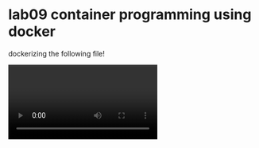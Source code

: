 #  lab09 container programming using docker

dockerizing the following file!

<video src="./assets/donut.mov">

###  contents

4.  [implementation](#implementation)
5.  [docker](#docker)
6.  [create a web app](#create-a-web-app)
7.  [create a dockerfile](#create-a-dockerfile)
8.  [build the docker image](#build-the-docker-image)
9.  [run the docker container](#run-the-docker-container)
10. [test the web app](#test-the-web-app)
11. [manage your docker image/conatiner](#manage-your-docker-image/container)
12. [push the docker image to a registry](#push-the-docker-image-to-a-registry)
13. [write a c program](#write-a-c-program)
14. [create a dockerfile](#create-a-dockerfile)
15. [build the docker image](#build-the-docker-image)
16. [run the docker container](#run-the-docker-container)
17. [push the docker image to a registry](#push-the-docker-image-to-a-registry)
18. [submit the docker link](#submit-the-docker-link)
1.  [objective](#objective)
2.  [deliverable](#deliverable)
3.  [evaluation](#evaluation)

#  implementation

## docker

view [docker.com](https://www.docker.com/resources/what-container/) here.  a container is a standard unit of software that packages up code and all its dependencies so the application runs quickly and reliably from one computing enviroment to another.  a docker conatiner image is a lighweight standalone, executable package of software that includes everything needed to run the application:  code, runtime, system tools, system libraries, and settings.  

container images become a container at runtime and in the case of docker containers 

<div style="text-align:center;">
  <img src="./assets/conatiner.webp" width="400px">
</div>

test that docker is working by opening a terminal or command prompt and running the command docker version.  the output you provided shows both the docker client and server (docker desktop) information, indicating that the client is able to communicate with the Docker daemon successfully.

```bash
❯ docker version
Client:
 Cloud integration: v1.0.31
 Version:           20.10.24
 API version:       1.41
 Go version:        go1.19.7
 Git commit:        297e128
 Built:             Tue Apr  4 18:21:21 2023
 OS/Arch:           darwin/arm64
 Context:           default
 Experimental:      true

Server: Docker Desktop 4.18.0 (104112)
 Engine:
  Version:          20.10.24
  API version:      1.41 (minimum version 1.12)
  Go version:       go1.19.7
  Git commit:       5d6db84
  Built:            Tue Apr  4 18:17:07 2023
  OS/Arch:          linux/arm64
  Experimental:     false
 containerd:
  Version:          1.6.18
  GitCommit:        2456e983eb9e37e47538f59ea18f2043c9a73640
 runc:
  Version:          1.1.4
  GitCommit:        v1.1.4-0-g5fd4c4d
 docker-init:
  Version:          0.19.0
  GitCommit:        de40ad0
````

## create a web app

create a simple web application using html, css, javascript, php. you can use any code editor or ide of your choice. save the files in a directory. 

## create a dockerfile

a dockerfile is a text file that conatins instructions for building a docker image.  create a file named "Dockerfile" in the same lab9 directory.  copy the following code into the file

```dockerfile
FROM php:7.4-apache
COPY ./var/www/html/
EXPOSE 80
```

-  `FROM php:7.4-apache`  this line specifies the base image that we will use to build our new image.  in this case, we are using the offical pho 7.4 image that comes with the apache web server.

-  `COPY ./var/www/html/` copies the contents of the curreent directory (the . symbol) to the `/var/www/html/` directory inside the container.  this is where apache looks for files to serve over the web.

-  `EXPOSE 80`  this tells docker that our conatiner will be listening on port 80, which is the default port for the http traffic 

## build the docker image

open a terminal or command prompt and navigate to the directory and run the following command to build the docker image -> `docker build -t mywebapp`.

```zsh
❯ docker build -t mywebapp .
[+] Building 1.0s (7/7) FINISHED
=> [internal] load build definition from Dockerfile                                                0.0s
=> => transferring dockerfile: 131B                                                                0.0s
=> [internal] load .dockerignore                                                                   0.0s
=> => transferring context: 2B                                                                     0.0s
=> [internal] load metadata for docker.io/library/php:7.4-apache                                   0.9s
=> [internal] load build context                                                                   0.1s
=> => transferring context: 5.15MB                                                                 0.1s
=> CACHED [1/2] FROM docker.io/library/php:7.4-apache@sha256:c9d7e608f73832673479770d66aacc810001  0.0s
=> [2/2] COPY . /var/www/html/                                                                     0.0s
=> exporting to image                                                                              0.0s
=> => exporting layers                                                                             0.0s
=> => writing image sha256:78719749dafb6dbc428d40742406d1bc688cc04bf8a8a68b11750e6cc61b84df        0.0s
=> => naming to docker.io/library/mywebapp                                                         0.0s

~/Documents/2023spring/eecs348/software-engineering/src/lab09/src master !8 ?6               01:34:52 PM
```

## run the docker container

run the following command to start a docker container from the "mywebapp" image ->`docker run -d -p 8080:80 --name mywebapp-container mywebapp`

```zsh
❯ docker run -d -p 8080:80 --name mywebapp-container mywebapp
875965edf79fd7d19e3c33933a424d7c7fd21e91a3227366daf235106e6abb39

~/Documents/2023spring/eecs348/software-engineering/src/lab09/src master !8 ?6               01:34:52 PM
```

this command will start a docker conatiner named "mywebapp-container" from the "mywebapp" image, map port 8080 on the host machine to port 80 in the conatiner and run teh conatiner in detached mode.

```zsh
❯ docker build -t mywebapp .
[+] Building 0.9s (7/7) FINISHED
 => [internal] load build definition from Dockerfile                                                0.0s
 => => transferring dockerfile: 131B                                                                0.0s
 => [internal] load .dockerignore                                                                   0.0s
 => => transferring context: 2B                                                                     0.0s
 => [internal] load metadata for docker.io/library/php:7.4-apache                                   0.7s
 => [internal] load build context                                                                   0.0s
 => => transferring context: 36.55kB                                                                0.0s
 => CACHED [1/2] FROM docker.io/library/php:7.4-apache@sha256:c9d7e608f73832673479770d66aacc810001  0.0s
 => [2/2] COPY . /var/www/html/                                                                     0.0s
 => exporting to image                                                                              0.0s
 => => exporting layers                                                                             0.0s
 => => writing image sha256:394d68235c20d62504b0a1f17e0e92851dcc1ae72421785a0f8707fb15610a57        0.0s
 => => naming to docker.io/library/mywebapp                                                         0.0s
❯ docker run -d -p 8080:80 --name mywebapp-container mywebapp
4b8ad593d2fce2110d21e7d5030e5515e180c0e1cd8ebc9c57ded4098ae188ee
❯ docker ps -a
CONTAINER ID   IMAGE      COMMAND                  CREATED          STATUS          PORTS                  NAMES
4b8ad593d2fc   mywebapp   "docker-php-entrypoi…"   13 seconds ago   Up 12 seconds   0.0.0.0:8080->80/tcp   mywebapp-container

~/Documents/2023spring/eecs348/software-engineering/src/lab09/src master !8 ?7                                                                                                                           01:42:27 PM
````

## test the web app

open a web browser and navigate to `http://localhost:8080` to test the web application.  you should be able to see the web page that you created in step 2

[`http://localhost:8080`](http://localhost:8080) or [http://127.0.0.1:8080](http://127.0.0.1:8080)

note that this url refers to a network service running on the same machine where the browser is being used.  in this case, it is pointing to a web app running inside the docker container.  `localhost` is an alias for the ip address `127.0.0.1` which is a loopback address that always points to the same machine it is being accessed from.  the `:8080` part is the port number where the service is running.  for someone else on a different computer to access your web app, you need to provide them with your computer's ip address on the local network or your public ip address if they are on a different network (such as the internet).  however, exposing a service to the internet may have security implications.  if you want to make the application available to a broder audience on the internet, you can deploy it on a cloud provider.

##  manage your docker image/conatiner

-  `docker stop mywebapp-container`     to stop the container docker 
-  `docker start mywebapp-container`    to start the container
-  `docker restart mywebapp-container`  to restart the container
-  `docker kill mywebapp-container`     to kill the container
-  `docker rm mywebapp-container`       to delete the container
-  `docker images`                      to view the docker images docker images
-  `docker ps`                          to view the running containers docker ps
-  `docker ps -a`                       to view all the containers docker ps -a
-  `docker rmi mywebapp`                to delete the docker image docker rmi mywebapp

note that,

-  `mywebapp-conatiner` is the name of the container
-  `mywebapp` is the name of the docker image

## push the docker image to a registry

-  sign up for a docker hub account if you don't have one already.  run the following commands to push the docker image to docker hub.  `mywebapp` is the name of your image, and `src_docker` is the name of your repository.

###  template
```
docker login 
docker tag mywebapp <username>/<image-name>:<tag-name>
docker push <username>/<image-name>:<tag-name>
docker logout
```

###  actual
```
docker login
docker tag mywebapp morganbergen/src_docker:view
docker push morganbergen/src_docker:view
docker logout
```

###  output

```
❯ docker login
docker tag mywebapp morganbergen/src_docker:view
docker push morganbergen/src_docker:view
docker logout
Authenticating with existing credentials...
Login Succeeded

Logging in with your password grants your terminal complete access to your account.
For better security, log in with a limited-privilege personal access token. Learn more at https://docs.docker.com/go/access-tokens/
The push refers to repository [docker.io/morganbergen/src_docker]
7c4e9daf9513: Pushed
817fbac6b957: Mounted from library/php
f68f230dd575: Mounted from library/php
95df1534b444: Mounted from library/php
57f98ba838a0: Mounted from library/php
15d703f5bc12: Mounted from library/php
81d981d761ce: Mounted from library/php
952c73c7ad3c: Mounted from library/php
90867d0da86a: Mounted from library/php
b2f3add5bb27: Mounted from library/php
4aad40cd409b: Mounted from library/php
4a9b2f3b684b: Mounted from library/php
323963f5801b: Mounted from library/php
acef1b1c001e: Mounted from library/php
view: digest: sha256:b5be1128b2b126b01ccdaddbbd8a7bd3e8ccdf6be8713d0b58c7be58a8574dad size: 3246
Removing login credentials for https://index.docker.io/v1/
```

after pushing your docker image from the docker hub registry and run them using the commands below.

###  template
```
docker pull <username>/<image-name>:<tag>
docker run -p 8080:80 <username>/<image-name>:<tag>
```

###  actual
```
docker pull morganbergen/src_docker:view
docker run -p 8080:80 morganbergen/src_docker:view
```

## write a c program

provide a c program and save it in a directory

## create a dockerfile

create a file named Dockerfile in the same directory

```dockerfile
❯ cat Dockerfile
#  set the base image to use
FROM gcc:latest

#  copy the c program into the container
COPY main.c

#  compile the c program
RUN gcc -o main main.c

#  set the command to run when the container starts
CMD ["./main"]
```

## build the docker image

open a terminal and run the following command 

`docker build -t csrc`

```
❯ docker build -t cprogram .
[+] Building 2.0s (9/9) FINISHED
 => [internal] load build definition from Dockerfile                                                0.0s
 => => transferring dockerfile: 348B                                                                0.0s
 => [internal] load .dockerignore                                                                   0.0s
 => => transferring context: 2B                                                                     0.0s
 => [internal] load metadata for docker.io/library/gcc:latest                                       1.6s
 => [internal] load build context                                                                   0.0s
 => => transferring context: 1.64kB                                                                 0.0s
 => CACHED [1/4] FROM docker.io/library/gcc:latest@sha256:3278f73b4320cb6f5f9c845c94bd7d9ac04f6863  0.0s
 => [2/4] COPY main.c /app/main.c                                                                   0.0s
 => [3/4] WORKDIR /app                                                                              0.0s
 => [4/4] RUN gcc -o main main.c                                                                    0.2s
 => exporting to image                                                                              0.0s
 => => exporting layers                                                                             0.0s
 => => writing image sha256:c2d4c812c15663211ed5705e6ae9d6ce0f9a2d826d4d926452cb82eaa0a57e34        0.0s
 => => naming to docker.io/library/cprogram                                                         0.0s

```

## run the docker container

`docker run it cprogram`

```zsh
❯ docker ps -a
CONTAINER ID   IMAGE                          COMMAND                  CREATED             STATUS                     PORTS     NAMES
bc446714e6ba   cprogram                       "./main"                 13 seconds ago      Exited (0) 8 seconds ago             blissful_wescoff
7904787fcc61   morganbergen/src_docker:view   "docker-php-entrypoi…"   About an hour ago   Created                              keen_ellis
```

## push the docker image to a registry

```zsh
docker login
docker tag cprogram morganbergen/cprogram:view
docker push morganbergen/cprogram:view
docker logout
```

##  `docker ps -a`

```zsh
❯ docker ps -a
CONTAINER ID   IMAGE                          COMMAND                  CREATED             STATUS                     PORTS     NAMES
bc446714e6ba   cprogram                       "./main"                 6 minutes ago       Exited (0) 6 minutes ago             blissful_wescoff
7904787fcc61   morganbergen/src_docker:view   "docker-php-entrypoi…"   About an hour ago   Created                              keen_ellis
```

## submit the docker link

-  docker link:  [https://hub.docker.com/u/morganbergen](https://hub.docker.com/u/morganbergen)
-  github link:  [https://github.com/MorganBergen/software-engineering/tree/master/src/lab09](https://github.com/MorganBergen/software-engineering/tree/master/src/lab09)

<img src=./assets/"docker.png">

###  objective

learn the basics of docker programming

###  deliverable

-  a link to your github repository
-  another link to your Docker Hub repository.

###  evaluation

-  docker installation [10 points]
-  task 1 - dockerize a web application [15 points]
-  task 2 - dockerize a C program [10 points]
-  task 3 - publish to github and docker dub [5 points]
